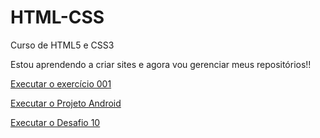 # HTML-CSS
 Curso de HTML5 e CSS3

Estou aprendendo a criar sites e agora vou gerenciar meus repositórios!!

<a href="https://manu2575.github.io/HTML-CSS/Exercícios/Ex001/index.html">Executar o exercício 001</a>

<a href="https://manu2575.github.io/HTML-CSS/Exercícios/Projeto-Android/index.html">Executar o Projeto Android</a>

<a href="https://manu2575.github.io/HTML-CSS/Exercícios/Desafios/Des010/index.html">Executar o Desafio 10</a>